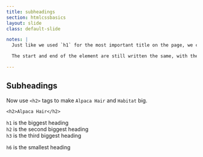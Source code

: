 ```yaml
---
title: subheadings
section: htmlcssbasics
layout: slide
class: default-slide

notes: |
  Just like we used `h1` for the most important title on the page, we can use `h2` for headings which are second most important.

  The start and end of the element are still written the same, with the extra "slash" in the closing tag.

---
```


## Subheadings

Now use `<h2>` tags to make `Alpaca Hair` and `Habitat` big.

    <h2>Alpaca Hair</h2>

`h1` is the biggest heading<br>
`h2` is the second biggest heading<br>
`h3` is the third biggest heading

`h6` is the smallest heading
